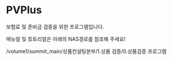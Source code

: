 # PVPlus
보험료 및 준비금 검증을 위한 프로그램입니다.

매뉴얼 및 튜토리얼은 아래의 NAS경로를 참조해 주세요!

/volume1/summit_main/상품컨설팅본부/1.상품 검증/0.상품검증 프로그램
